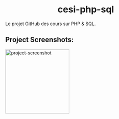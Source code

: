 <h1 align="center" id="title">cesi-php-sql</h1>

<p id="description">Le projet GitHub des cours sur PHP &amp; SQL.</p>

<h2>Project Screenshots:</h2>

<img src="assets/img/concepteur" alt="project-screenshot" width="200" height="200/">
